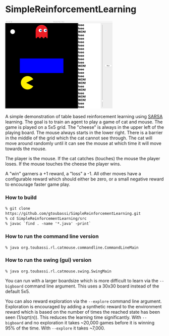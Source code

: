 # SimpleReinforcementLearning

![Cat and Mouse Gameboard](https://github.com/gtoubassi/SimpleReinforcementLearning/raw/master/assets/screenshot.png)

A simple demonstration of table based reinforcement learning using
[SARSA](https://en.wikipedia.org/wiki/State-Action-Reward-State-Action)
learning.  The goal is to train an agent to play a game of cat and mouse.
The game is played on a 5x5 grid.  The "cheese" is always in the upper
left of the playing board.  The mouse always starts in the lower right.
There is a barrier in the middle of the grid which the cat cannot see
through.  The cat will move around randomly until it can see the mouse
at which time it will move towards the mouse.

The player is the mouse.  If the cat catches (touches) the mouse the player
loses.  If the mouse touches the cheese the player wins.

A "win" garners a +1 reward, a "loss" a -1.  All other moves have a
configurable reward which should either be zero, or a small negative reward
to encourage faster game play.

### How to build

    % git clone https://github.com/gtoubassi/SimpleReinforcementLearning.git
    % cd SimpleReinforcementLearning/src
    % javac `find . -name '*.java' -print`

### How to run the command line version

    % java org.toubassi.rl.catmouse.commandline.CommandLineMain

### How to run the swing (gui) version

    % java org.toubassi.rl.catmouse.swing.SwingMain


You can run with a larger boardsize which is more difficult to learn
via the `--bigboard` command line argument.  This uses a 30x30 board
instead of the default 5x5.

You can also reward exploration via the `--explore` command line
argument.  Exploration is encouraged by adding a synthetic reward to
the environment reward which is based on the number of times the
reached state has been seen (1/sqrt(n)).  This reduces the learning
time significantly.  With `--bigboard` and no exploration it takes
~20,000 games before it is winning 95% of the time.  With ``--explore``
it takes ~7,000.
